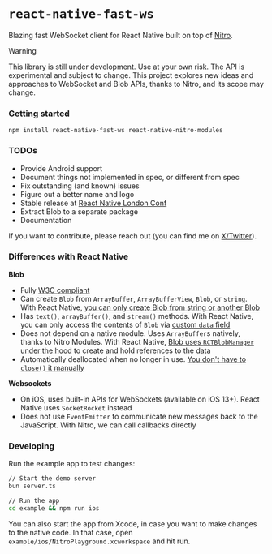 `react-native-fast-ws`
======

Blazing fast WebSocket client for React Native built on top of [Nitro](https://mrousavy.github.io/nitro).

> [!WARNING]
> This library is still under development. Use at your own risk. The API is experimental and subject to change. This project explores new ideas and approaches to WebSocket and Blob APIs, thanks to Nitro, and its scope may change.

### Getting started

```
npm install react-native-fast-ws react-native-nitro-modules
```

### TODOs

- Provide Android support
- Document things not implemented in spec, or different from spec
- Fix outstanding (and known) issues
- Figure out a better name and logo
- Stable release at [React Native London Conf](https://www.reactnativelondon.co.uk)
- Extract Blob to a separate package
- Documentation

If you want to contribute, please reach out (you can find me on [X/Twitter](https://x.com/grabbou)).

### Differences with React Native

**Blob**
- Fully [W3C compliant](https://w3c.github.io/FileAPI/#blob-section)
- Can create `Blob` from `ArrayBuffer`, `ArrayBufferView`, `Blob`, or `string`. With React Native, [you can only create Blob from string or another Blob](https://github.com/facebook/react-native/blob/main/packages/react-native/Libraries/Blob/BlobManager.js#L69-L73)
- Has `text()`, `arrayBuffer()`, and `stream()` methods. With React Native, you can only access the contents of `Blob` via [custom `data` field](https://github.com/facebook/react-native/blob/main/packages/react-native/Libraries/Blob/Blob.js#L75-L82)
- Does not depend on a native module. Uses `ArrayBuffer`s natively, thanks to Nitro Modules. With React Native, [Blob uses `RCTBlobManager` under the hood](https://github.com/facebook/react-native/blob/bd323929dc5be5666ee36043babec7d981a095dc/packages/react-native/Libraries/Blob/RCTBlobManager.h#L15) to create and hold references to the data
- Automatically deallocated when no longer in use. [You don't have to `close()` it manually](https://github.com/facebook/react-native/blob/bd323929dc5be5666ee36043babec7d981a095dc/packages/react-native/Libraries/Blob/Blob.js#L122-L138)

**Websockets**
- On iOS, uses built-in APIs for WebSockets (available on iOS 13+). React Native uses `SocketRocket` instead
- Does not use `EventEmitter` to communicate new messages back to the JavaScript. With Nitro, we can call callbacks directly 

### Developing

Run the example app to test changes:

```bash
// Start the demo server
bun server.ts

// Run the app
cd example && npm run ios
```

You can also start the app from Xcode, in case you want to make changes to the native code. In that case, open `example/ios/NitroPlayground.xcworkspace` and hit run.
